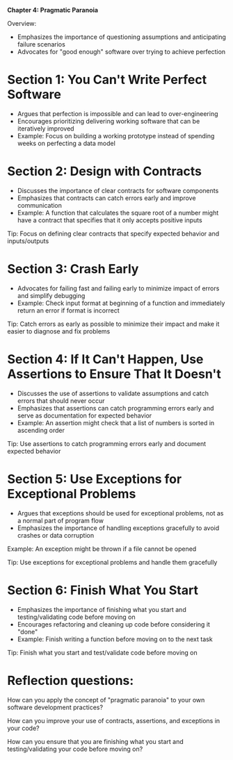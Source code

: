 **Chapter 4: Pragmatic Paranoia**

Overview:

- Emphasizes the importance of questioning assumptions and anticipating failure scenarios
- Advocates for "good enough" software over trying to achieve perfection

# Section 1: You Can't Write Perfect Software

- Argues that perfection is impossible and can lead to over-engineering
- Encourages prioritizing delivering working software that can be iteratively improved
- Example: Focus on building a working prototype instead of spending weeks on perfecting a data model

# Section 2: Design with Contracts

- Discusses the importance of clear contracts for software components
- Emphasizes that contracts can catch errors early and improve communication
- Example: A function that calculates the square root of a number might have a contract that specifies that it only accepts positive inputs

Tip: Focus on defining clear contracts that specify expected behavior and inputs/outputs

# Section 3: Crash Early

- Advocates for failing fast and failing early to minimize impact of errors and simplify debugging
- Example: Check input format at beginning of a function and immediately return an error if format is incorrect

Tip: Catch errors as early as possible to minimize their impact and make it easier to diagnose and fix problems

# Section 4: If It Can't Happen, Use Assertions to Ensure That It Doesn't

- Discusses the use of assertions to validate assumptions and catch errors that should never occur
- Emphasizes that assertions can catch programming errors early and serve as documentation for expected behavior
- Example: An assertion might check that a list of numbers is sorted in ascending order

Tip: Use assertions to catch programming errors early and document expected behavior

# Section 5: Use Exceptions for Exceptional Problems

- Argues that exceptions should be used for exceptional problems, not as a normal part of program flow
- Emphasizes the importance of handling exceptions gracefully to avoid crashes or data corruption

Example: An exception might be thrown if a file cannot be opened

Tip: Use exceptions for exceptional problems and handle them gracefully

# Section 6: Finish What You Start

- Emphasizes the importance of finishing what you start and testing/validating code before moving on
- Encourages refactoring and cleaning up code before considering it "done"
- Example: Finish writing a function before moving on to the next task

Tip: Finish what you start and test/validate code before moving on

#

# Reflection questions:

How can you apply the concept of "pragmatic paranoia" to your own software development practices?

How can you improve your use of contracts, assertions, and exceptions in your code?

How can you ensure that you are finishing what you start and testing/validating your code before moving on?